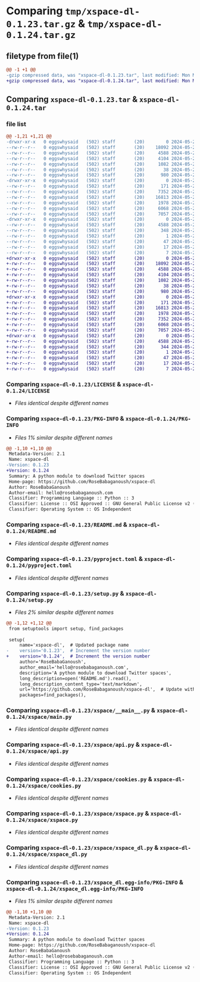 # Comparing `tmp/xspace-dl-0.1.23.tar.gz` & `tmp/xspace-dl-0.1.24.tar.gz`

## filetype from file(1)

```diff
@@ -1 +1 @@
-gzip compressed data, was "xspace-dl-0.1.23.tar", last modified: Mon May 20 13:03:50 2024, max compression
+gzip compressed data, was "xspace-dl-0.1.24.tar", last modified: Mon May 20 13:08:49 2024, max compression
```

## Comparing `xspace-dl-0.1.23.tar` & `xspace-dl-0.1.24.tar`

### file list

```diff
@@ -1,21 +1,21 @@
-drwxr-xr-x   0 eggswhysaid   (502) staff       (20)        0 2024-05-20 13:03:50.170250 xspace-dl-0.1.23/
--rw-r--r--   0 eggswhysaid   (502) staff       (20)    18092 2024-05-20 12:27:28.000000 xspace-dl-0.1.23/LICENSE
--rw-r--r--   0 eggswhysaid   (502) staff       (20)     4588 2024-05-20 13:03:50.170072 xspace-dl-0.1.23/PKG-INFO
--rw-r--r--   0 eggswhysaid   (502) staff       (20)     4104 2024-05-20 12:44:30.000000 xspace-dl-0.1.23/README.md
--rw-r--r--   0 eggswhysaid   (502) staff       (20)     1082 2024-05-20 12:44:30.000000 xspace-dl-0.1.23/pyproject.toml
--rw-r--r--   0 eggswhysaid   (502) staff       (20)       38 2024-05-20 13:03:50.170296 xspace-dl-0.1.23/setup.cfg
--rw-r--r--   0 eggswhysaid   (502) staff       (20)      980 2024-05-20 13:03:15.000000 xspace-dl-0.1.23/setup.py
-drwxr-xr-x   0 eggswhysaid   (502) staff       (20)        0 2024-05-20 13:03:50.168891 xspace-dl-0.1.23/xspace/
--rw-r--r--   0 eggswhysaid   (502) staff       (20)      171 2024-05-20 12:44:30.000000 xspace-dl-0.1.23/xspace/__init__.py
--rw-r--r--   0 eggswhysaid   (502) staff       (20)     7352 2024-05-20 13:01:32.000000 xspace-dl-0.1.23/xspace/__main__.py
--rw-r--r--   0 eggswhysaid   (502) staff       (20)    16813 2024-05-20 12:44:42.000000 xspace-dl-0.1.23/xspace/api.py
--rw-r--r--   0 eggswhysaid   (502) staff       (20)     1978 2024-05-20 12:27:28.000000 xspace-dl-0.1.23/xspace/cookies.py
--rw-r--r--   0 eggswhysaid   (502) staff       (20)     6068 2024-05-20 12:48:38.000000 xspace-dl-0.1.23/xspace/xspace.py
--rw-r--r--   0 eggswhysaid   (502) staff       (20)     7057 2024-05-20 12:44:30.000000 xspace-dl-0.1.23/xspace/xspace_dl.py
-drwxr-xr-x   0 eggswhysaid   (502) staff       (20)        0 2024-05-20 13:03:50.169867 xspace-dl-0.1.23/xspace_dl.egg-info/
--rw-r--r--   0 eggswhysaid   (502) staff       (20)     4588 2024-05-20 13:03:50.000000 xspace-dl-0.1.23/xspace_dl.egg-info/PKG-INFO
--rw-r--r--   0 eggswhysaid   (502) staff       (20)      348 2024-05-20 13:03:50.000000 xspace-dl-0.1.23/xspace_dl.egg-info/SOURCES.txt
--rw-r--r--   0 eggswhysaid   (502) staff       (20)        1 2024-05-20 13:03:50.000000 xspace-dl-0.1.23/xspace_dl.egg-info/dependency_links.txt
--rw-r--r--   0 eggswhysaid   (502) staff       (20)       47 2024-05-20 13:03:50.000000 xspace-dl-0.1.23/xspace_dl.egg-info/entry_points.txt
--rw-r--r--   0 eggswhysaid   (502) staff       (20)       17 2024-05-20 13:03:50.000000 xspace-dl-0.1.23/xspace_dl.egg-info/requires.txt
--rw-r--r--   0 eggswhysaid   (502) staff       (20)        7 2024-05-20 13:03:50.000000 xspace-dl-0.1.23/xspace_dl.egg-info/top_level.txt
+drwxr-xr-x   0 eggswhysaid   (502) staff       (20)        0 2024-05-20 13:08:49.984430 xspace-dl-0.1.24/
+-rw-r--r--   0 eggswhysaid   (502) staff       (20)    18092 2024-05-20 12:27:28.000000 xspace-dl-0.1.24/LICENSE
+-rw-r--r--   0 eggswhysaid   (502) staff       (20)     4588 2024-05-20 13:08:49.984255 xspace-dl-0.1.24/PKG-INFO
+-rw-r--r--   0 eggswhysaid   (502) staff       (20)     4104 2024-05-20 12:44:30.000000 xspace-dl-0.1.24/README.md
+-rw-r--r--   0 eggswhysaid   (502) staff       (20)     1082 2024-05-20 12:44:30.000000 xspace-dl-0.1.24/pyproject.toml
+-rw-r--r--   0 eggswhysaid   (502) staff       (20)       38 2024-05-20 13:08:49.984481 xspace-dl-0.1.24/setup.cfg
+-rw-r--r--   0 eggswhysaid   (502) staff       (20)      980 2024-05-20 13:08:38.000000 xspace-dl-0.1.24/setup.py
+drwxr-xr-x   0 eggswhysaid   (502) staff       (20)        0 2024-05-20 13:08:49.982932 xspace-dl-0.1.24/xspace/
+-rw-r--r--   0 eggswhysaid   (502) staff       (20)      171 2024-05-20 12:44:30.000000 xspace-dl-0.1.24/xspace/__init__.py
+-rw-r--r--   0 eggswhysaid   (502) staff       (20)    16813 2024-05-20 12:44:42.000000 xspace-dl-0.1.24/xspace/api.py
+-rw-r--r--   0 eggswhysaid   (502) staff       (20)     1978 2024-05-20 12:27:28.000000 xspace-dl-0.1.24/xspace/cookies.py
+-rw-r--r--   0 eggswhysaid   (502) staff       (20)     7352 2024-05-20 13:01:32.000000 xspace-dl-0.1.24/xspace/main.py
+-rw-r--r--   0 eggswhysaid   (502) staff       (20)     6068 2024-05-20 12:48:38.000000 xspace-dl-0.1.24/xspace/xspace.py
+-rw-r--r--   0 eggswhysaid   (502) staff       (20)     7057 2024-05-20 12:44:30.000000 xspace-dl-0.1.24/xspace/xspace_dl.py
+drwxr-xr-x   0 eggswhysaid   (502) staff       (20)        0 2024-05-20 13:08:49.984021 xspace-dl-0.1.24/xspace_dl.egg-info/
+-rw-r--r--   0 eggswhysaid   (502) staff       (20)     4588 2024-05-20 13:08:49.000000 xspace-dl-0.1.24/xspace_dl.egg-info/PKG-INFO
+-rw-r--r--   0 eggswhysaid   (502) staff       (20)      344 2024-05-20 13:08:49.000000 xspace-dl-0.1.24/xspace_dl.egg-info/SOURCES.txt
+-rw-r--r--   0 eggswhysaid   (502) staff       (20)        1 2024-05-20 13:08:49.000000 xspace-dl-0.1.24/xspace_dl.egg-info/dependency_links.txt
+-rw-r--r--   0 eggswhysaid   (502) staff       (20)       47 2024-05-20 13:08:49.000000 xspace-dl-0.1.24/xspace_dl.egg-info/entry_points.txt
+-rw-r--r--   0 eggswhysaid   (502) staff       (20)       17 2024-05-20 13:08:49.000000 xspace-dl-0.1.24/xspace_dl.egg-info/requires.txt
+-rw-r--r--   0 eggswhysaid   (502) staff       (20)        7 2024-05-20 13:08:49.000000 xspace-dl-0.1.24/xspace_dl.egg-info/top_level.txt
```

### Comparing `xspace-dl-0.1.23/LICENSE` & `xspace-dl-0.1.24/LICENSE`

 * *Files identical despite different names*

### Comparing `xspace-dl-0.1.23/PKG-INFO` & `xspace-dl-0.1.24/PKG-INFO`

 * *Files 1% similar despite different names*

```diff
@@ -1,10 +1,10 @@
 Metadata-Version: 2.1
 Name: xspace-dl
-Version: 0.1.23
+Version: 0.1.24
 Summary: A python module to download Twitter spaces
 Home-page: https://github.com/RoseBabaganoush/xspace-dl
 Author: RoseBabaGanoush
 Author-email: hello@rosebabaganoush.com
 Classifier: Programming Language :: Python :: 3
 Classifier: License :: OSI Approved :: GNU General Public License v2 (GPLv2)
 Classifier: Operating System :: OS Independent
```

### Comparing `xspace-dl-0.1.23/README.md` & `xspace-dl-0.1.24/README.md`

 * *Files identical despite different names*

### Comparing `xspace-dl-0.1.23/pyproject.toml` & `xspace-dl-0.1.24/pyproject.toml`

 * *Files identical despite different names*

### Comparing `xspace-dl-0.1.23/setup.py` & `xspace-dl-0.1.24/setup.py`

 * *Files 2% similar despite different names*

```diff
@@ -1,12 +1,12 @@
 from setuptools import setup, find_packages
 
 setup(
     name='xspace-dl',  # Updated package name
-    version='0.1.23',  # Increment the version number
+    version='0.1.24',  # Increment the version number
     author='RoseBabaGanoush',
     author_email='hello@rosebabaganoush.com',
     description='A python module to download Twitter spaces',
     long_description=open('README.md').read(),
     long_description_content_type='text/markdown',
     url='https://github.com/RoseBabaganoush/xspace-dl',  # Update with your repository URL
     packages=find_packages(),
```

### Comparing `xspace-dl-0.1.23/xspace/__main__.py` & `xspace-dl-0.1.24/xspace/main.py`

 * *Files identical despite different names*

### Comparing `xspace-dl-0.1.23/xspace/api.py` & `xspace-dl-0.1.24/xspace/api.py`

 * *Files identical despite different names*

### Comparing `xspace-dl-0.1.23/xspace/cookies.py` & `xspace-dl-0.1.24/xspace/cookies.py`

 * *Files identical despite different names*

### Comparing `xspace-dl-0.1.23/xspace/xspace.py` & `xspace-dl-0.1.24/xspace/xspace.py`

 * *Files identical despite different names*

### Comparing `xspace-dl-0.1.23/xspace/xspace_dl.py` & `xspace-dl-0.1.24/xspace/xspace_dl.py`

 * *Files identical despite different names*

### Comparing `xspace-dl-0.1.23/xspace_dl.egg-info/PKG-INFO` & `xspace-dl-0.1.24/xspace_dl.egg-info/PKG-INFO`

 * *Files 1% similar despite different names*

```diff
@@ -1,10 +1,10 @@
 Metadata-Version: 2.1
 Name: xspace-dl
-Version: 0.1.23
+Version: 0.1.24
 Summary: A python module to download Twitter spaces
 Home-page: https://github.com/RoseBabaganoush/xspace-dl
 Author: RoseBabaGanoush
 Author-email: hello@rosebabaganoush.com
 Classifier: Programming Language :: Python :: 3
 Classifier: License :: OSI Approved :: GNU General Public License v2 (GPLv2)
 Classifier: Operating System :: OS Independent
```


